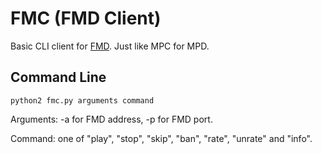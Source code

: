 # FMC (FMD Client)

Basic CLI client for [FMD](https://github.com/hzqtc/fmd). Just like MPC for MPD.

## Command Line

	python2 fmc.py arguments command

Arguments: -a for FMD address, -p for FMD port.

Command: one of "play", "stop", "skip", "ban", "rate", "unrate" and "info".

